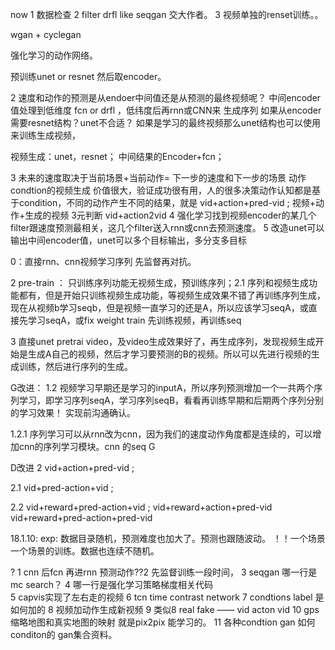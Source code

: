 
now 1 数据检查 2 filter drfl like seqgan 交大作者。 3 视频单独的renset训练。。

wgan + cyclegan

强化学习的动作网络。



预训练unet or resnet 然后取encoder。

2 速度和动作的预测是从endoer中间值还是从预测的最终视频呢？ 中间encoder值处理到低维度 fcn  or drfl ，低纬度后再rnn或CNN来 生成序列
如果从encoder需要resnet结构？unet不合适？ 如果是学习的最终视频那么unet结构也可以使用来训练生成视频，

视频生成：unet，resnet； 中间结果的Encoder+fcn；

3 未来的速度取决于当前场景+当前动作= 下一步的速度和下一步的场景 动作condtion的视频生成 价值很大，验证成功很有用，人的很多决策动作认知都是基于condition，不同的动作产生不同的结果，就是 vid+action+pred-vid ; 视频+动作+生成的视频 3元判断 vid+action2vid
4 强化学习找到视频encoder的某几个filter跟速度预测最相关，这几个filter送入rnn或cnn去预测速度。
5 改造unet可以输出中间encoder值，unet可以多个目标输出，多分支多目标




0：直接rnn、cnn视频学习序列 先监督再对抗。

2 pre-train ： 只训练序列功能无视频生成，预训练序列；2.1 序列和视频生成功能都有，但是开始只训练视频生成功能，等视频生成效果不错了再训练序列生成，
现在从视频b学习seqb，但是视频一直学习的还是A，所以应该学习seqA，或直接先学习seqA，或fix weight train 先训练视频，再训练seq

3 直接unet pretrai video，及video生成效果好了，再生成序列，发现视频生成开始是生成A自己的视频，然后才学习要预测的B的视频。所以可以先进行视频的生成训练，然后进行序列的生成。



G改进：
1.2 视频学习早期还是学习的inputA，所以序列预测增加一个一共两个序列学习，即学习序列seqA，学习序列seqB，看看再训练早期和后期两个序列分别的学习效果！ 实现前沟通确认。

1.2.1 序列学习可以从rnn改为cnn，因为我们的速度动作角度都是连续的，可以增加cnn的序列学习模块。cnn 的seq G


D改进
2  vid+action+pred-vid ;

2.1 vid+pred-action+vid ;

2.2 vid+reward+pred-action+vid ; vid+reward+action+pred-vid vid+reward+pred-action+pred-vid



18.1.10: 
exp: 数据目录随机，预测难度也加大了。预测也跟随波动。     ！！一个场景一个场景的训练。数据也连续不随机。

?  1 cnn 后fcn 再进rnn 预测动作??2 先监督训练一段时间， 3 seqgan 哪一行是mc search？ 4 哪一行是强化学习策略梯度相关代码  
5  capvis实现了左右走的视频 6 tcn time contrast network
7 condtions label 是如何加的    8 视频加动作生成新视频  9   类似8   real fake ——  vid acton vid  10 gps缩略地图和真实地图的映射 就是pix2pix 能学习的。
11 各种condtion gan 如何conditon的  gan集合资料。



